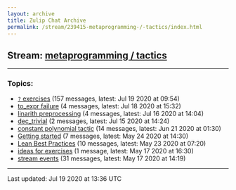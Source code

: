 ```yaml
---
layout: archive
title: Zulip Chat Archive
permalink: /stream/239415-metaprogramming-/-tactics/index.html
---
```


## Stream: [metaprogramming / tactics](http://robertylewis.com/archive/stream/239415-metaprogramming-/-tactics/index.html)
---

### Topics:

* [`?` exercises](topic/.60.3F.60.20exercises.html) (157 messages, latest: Jul 19 2020 at 09:54)
* [to_expr failure](topic/to_expr.20failure.html) (4 messages, latest: Jul 18 2020 at 15:32)
* [linarith preprocessing](topic/linarith.20preprocessing.html) (4 messages, latest: Jul 16 2020 at 14:04)
* [dec_trivial](topic/dec_trivial.html) (2 messages, latest: Jul 15 2020 at 14:24)
* [constant polynomial tactic](topic/constant.20polynomial.20tactic.html) (14 messages, latest: Jun 21 2020 at 01:30)
* [Getting started](topic/Getting.20started.html) (7 messages, latest: May 24 2020 at 14:30)
* [Lean Best Practices](topic/Lean.20Best.20Practices.html) (10 messages, latest: May 23 2020 at 07:20)
* [ideas for exercises](topic/ideas.20for.20exercises.html) (1 message, latest: May 17 2020 at 16:30)
* [stream events](topic/stream.20events.html) (31 messages, latest: May 17 2020 at 14:19)

<hr><p>Last updated: Jul 19 2020 at 13:36 UTC</p>